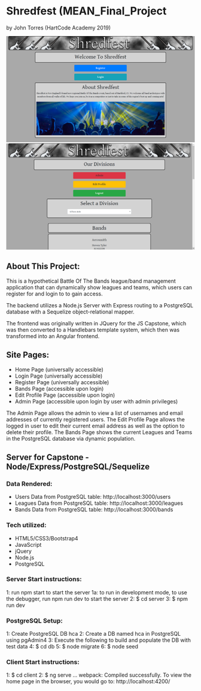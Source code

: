 # Shredfest (MEAN_Final_Project

by John Torres (HartCode Academy 2019)

![IndexPage](client/src/assets/images/index.png)
![IndexPage](client/src/assets/images/bands.png)

## About This Project:

This is a hypothetical Battle Of The Bands league/band management application that can dynamically show leagues and teams, which users can register for and login to to gain access.

The backend utilizes a Node.js Server with Express routing to a PostgreSQL database with a Sequelize object-relational mapper.

The frontend was originally written in JQuery for the JS Capstone, which was then converted to a Handlebars template system, which then was transformed into an Angular frontend.

## Site Pages:

- Home Page (universally accessible)
- Login Page (universally accessible)
- Register Page (universally accessible)
- Bands Page (accessible upon login)
- Edit Profile Page (accessible upon login)
- Admin Page (accessible upon login by user with admin privileges)

The Admin Page allows the admin to view a list of usernames and email addresses of currently registered users.
The Edit Profile Page allows the logged in user to edit their current email address as well as the option to delete their profile.
The Bands Page shows the current Leagues and Teams in the PostgreSQL database via dynamic population.

## Server for Capstone - Node/Express/PostgreSQL/Sequelize

### Data Rendered:

- Users Data from PostgreSQL table: http://localhost:3000/users
- Leagues Data from PostgreSQL table: http://localhost:3000/leagues
- Bands Data from PostgreSQL table: http://localhost:3000/bands

### Tech utilized:

- HTML5/CSS3/Bootstrap4
- JavaScript
- jQuery
- Node.js
- PostgreSQL

### Server Start instructions:

1: run npm start to start the server
1a: to run in development mode, to use the debugger, run npm run dev to start the server
2: $ cd server
3: $ npm run dev

### PostgreSQL Setup:

1: Create PostgreSQL DB hca
2: Create a DB named hca in PostgreSQL using pgAdmin4
3: Execute the following to build and populate the DB with test data
4: $ cd db
5: $ node migrate
6: \$ node seed

### Client Start instructions:

1: $ cd client
2: $ ng serve
...
webpack: Compiled successfully.
To view the home page in the browser, you would go to: http://localhost:4200/
